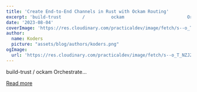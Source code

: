 ```yaml
---
title: 'Create End-to-End Channels in Rust with Ockam Routing'
excerpt: 'build-trust        /          ockam                        Orchestrate...'
date: '2023-08-04'
coverImage: 'https://res.cloudinary.com/practicaldev/image/fetch/s--o_T_NZJ2--/c_imagga_scale,f_auto,fl_progressive,h_420,q_auto,w_1000/https://dev-to-uploads.s3.amazonaws.com/uploads/articles/cle2ag9tf9w8hu6yuuzq.png'
author:
  name: Koders
  picture: "assets/blog/authors/koders.png"
ogImage:
  url: 'https://res.cloudinary.com/practicaldev/image/fetch/s--o_T_NZJ2--/c_imagga_scale,f_auto,fl_progressive,h_420,q_auto,w_1000/https://dev-to-uploads.s3.amazonaws.com/uploads/articles/cle2ag9tf9w8hu6yuuzq.png'
---
```


build-trust        /          ockam                        Orchestrate...

[Read more](https://dev.to/build-trust/create-end-to-end-channels-in-rust-with-ockam-routing-2740)
